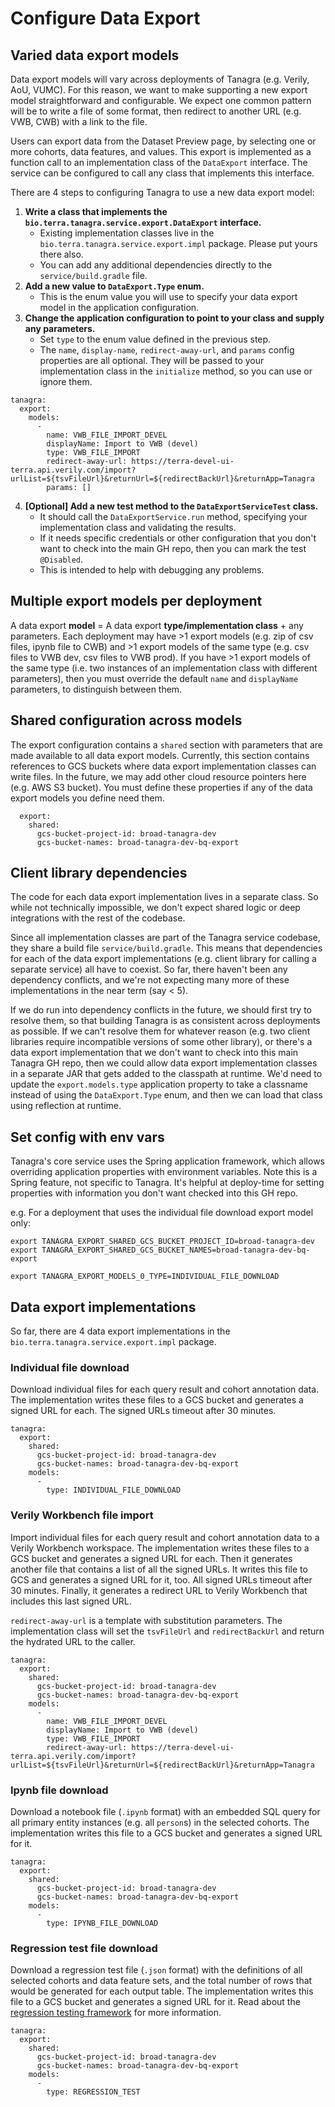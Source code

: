 # Configure Data Export

## Varied data export models
Data export models will vary across deployments of Tanagra (e.g. Verily, AoU, VUMC).
For this reason, we want to make supporting a new export model straightforward and configurable.
We expect one common pattern will be to write a file of some format, then redirect to another URL (e.g. VWB, CWB)
with a link to the file.

Users can export data from the Dataset Preview page, by selecting one or more cohorts, data features, and values.
This export is implemented as a function call to an implementation class of the `DataExport` interface.
The service can be configured to call any class that implements this interface.

There are 4 steps to configuring Tanagra to use a new data export model:
1. **Write a class that implements the `bio.terra.tanagra.service.export.DataExport` interface.**
    - Existing implementation classes live in the `bio.terra.tanagra.service.export.impl` package. Please put yours there also.
    - You can add any additional dependencies directly to the `service/build.gradle` file.
2. **Add a new value to `DataExport.Type` enum.**
    - This is the enum value you will use to specify your data export model in the application configuration.
3. **Change the application configuration to point to your class and supply any parameters.**
    - Set `type` to the enum value defined in the previous step.
    - The `name`, `display-name`, `redirect-away-url`, and `params` config properties are all optional. They will be 
      passed to your implementation class in the `initialize` method, so you can use or ignore them.
```
tanagra:
  export:
    models:
      -
        name: VWB_FILE_IMPORT_DEVEL
        displayName: Import to VWB (devel)
        type: VWB_FILE_IMPORT
        redirect-away-url: https://terra-devel-ui-terra.api.verily.com/import?urlList=${tsvFileUrl}&returnUrl=${redirectBackUrl}&returnApp=Tanagra
        params: []
```
4. **[Optional] Add a new test method to the `DataExportServiceTest` class.**
    - It should call the `DataExportService.run` method, specifying your implementation class and validating the results.
    - If it needs specific credentials or other configuration that you don't want to check into the main GH repo, then
      you can mark the test `@Disabled`.
    - This is intended to help with debugging any problems.

## Multiple export models per deployment
A data export **model** = A data export **type/implementation class** + any parameters.
Each deployment may have >1 export models (e.g. zip of csv files, ipynb file to CWB) and >1 export models of the same
type (e.g. csv files to VWB dev, csv files to VWB prod). If you have >1 export models of the same type (i.e. two
instances of an implementation class with different parameters), then you must override the default `name` and `displayName`
parameters, to distinguish between them.

## Shared configuration across models
The export configuration contains a `shared` section with parameters that are made available to all data export
models. Currently, this section contains references to GCS buckets where data export implementation classes
can write files. In the future, we may add other cloud resource pointers here (e.g. AWS S3 bucket). You must define
these properties if any of the data export models you define need them.
```
  export:
    shared:
      gcs-bucket-project-id: broad-tanagra-dev
      gcs-bucket-names: broad-tanagra-dev-bq-export
```

## Client library dependencies
The code for each data export implementation lives in a separate class.
So while not technically impossible, we don't expect shared logic or deep integrations with the rest of the codebase.

Since all implementation classes are part of the Tanagra service codebase, they share a build file `service/build.gradle`.
This means that dependencies for each of the data export implementations (e.g. client library for calling a separate
service) all have to coexist. So far, there haven't been any dependency conflicts, and we're not expecting many more of
these implementations in the near term (say < 5).

If we do run into dependency conflicts in the future, we should first try to resolve them, so that building Tanagra is
as consistent across deployments as possible. If we can't resolve them for whatever reason (e.g. two client libraries
require incompatible versions of some other library), or there's a data export implementation that we don't want to
check into this main Tanagra GH repo, then we could allow data export implementation classes in a separate JAR that
gets added to the classpath at runtime. We'd need to update the `export.models.type` application property to take a
classname instead of using the `DataExport.Type` enum, and then we can load that class using reflection at runtime.

## Set config with env vars
Tanagra's core service uses the Spring application framework, which allows overriding application properties with
environment variables. Note this is a Spring feature, not specific to Tanagra. It's helpful at deploy-time for setting  
properties with information you don't want checked into this GH repo.

e.g. For a deployment that uses the individual file download export model only:
```
export TANAGRA_EXPORT_SHARED_GCS_BUCKET_PROJECT_ID=broad-tanagra-dev
export TANAGRA_EXPORT_SHARED_GCS_BUCKET_NAMES=broad-tanagra-dev-bq-export

export TANAGRA_EXPORT_MODELS_0_TYPE=INDIVIDUAL_FILE_DOWNLOAD
```


## Data export implementations
So far, there are 4 data export implementations in the `bio.terra.tanagra.service.export.impl` package.

### Individual file download
Download individual files for each query result and cohort annotation data. The implementation writes these files
to a GCS bucket and generates a signed URL for each. The signed URLs timeout after 30 minutes.
```
tanagra:
  export:
    shared:
      gcs-bucket-project-id: broad-tanagra-dev
      gcs-bucket-names: broad-tanagra-dev-bq-export
    models:
      -
        type: INDIVIDUAL_FILE_DOWNLOAD
```

### Verily Workbench file import
Import individual files for each query result and cohort annotation data to a Verily Workbench workspace. The
implementation writes these files to a GCS bucket and generates a signed URL for each. Then it generates another file
that contains a list of all the signed URLs. It writes this file to GCS and generates a signed URL for it, too. All
signed URLs timeout after 30 minutes. Finally, it generates a redirect URL to Verily Workbench that includes this last
signed URL.

`redirect-away-url` is a template with substitution parameters. The implementation class will set the `tsvFileUrl` and
`redirectBackUrl` and return the hydrated URL to the caller.
```
tanagra:
  export:
    shared:
      gcs-bucket-project-id: broad-tanagra-dev
      gcs-bucket-names: broad-tanagra-dev-bq-export
    models:
      -
        name: VWB_FILE_IMPORT_DEVEL
        displayName: Import to VWB (devel)
        type: VWB_FILE_IMPORT
        redirect-away-url: https://terra-devel-ui-terra.api.verily.com/import?urlList=${tsvFileUrl}&returnUrl=${redirectBackUrl}&returnApp=Tanagra
```

### Ipynb file download
Download a notebook file (`.ipynb` format) with an embedded SQL query for all primary entity instances (e.g. all `person`s)
in the selected cohorts. The implementation writes this file to a GCS bucket and generates a signed URL for it.
```
tanagra:
  export:
    shared:
      gcs-bucket-project-id: broad-tanagra-dev
      gcs-bucket-names: broad-tanagra-dev-bq-export
    models:
      -
        type: IPYNB_FILE_DOWNLOAD
```

### Regression test file download
Download a regression test file (`.json` format) with the definitions of all selected cohorts and data feature sets,
and the total number of rows that would be generated for each output table. The implementation writes this file to a 
GCS bucket and generates a signed URL for it. Read about the [regression testing framework](./REGRESSION_TESTING.md) 
for more information.
```
tanagra:
  export:
    shared:
      gcs-bucket-project-id: broad-tanagra-dev
      gcs-bucket-names: broad-tanagra-dev-bq-export
    models:
      -
        type: REGRESSION_TEST
```
